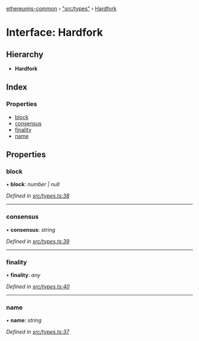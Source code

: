 [ethereumjs-common](../README.md) › ["src/types"](../modules/_src_types_.md) › [Hardfork](_src_types_.hardfork.md)

# Interface: Hardfork

## Hierarchy

* **Hardfork**

## Index

### Properties

* [block](_src_types_.hardfork.md#block)
* [consensus](_src_types_.hardfork.md#consensus)
* [finality](_src_types_.hardfork.md#finality)
* [name](_src_types_.hardfork.md#name)

## Properties

###  block

• **block**: *number | null*

*Defined in [src/types.ts:38](https://github.com/ethereumjs/ethereumjs-vm/blob/master/packages/common/src/types.ts#L38)*

___

###  consensus

• **consensus**: *string*

*Defined in [src/types.ts:39](https://github.com/ethereumjs/ethereumjs-vm/blob/master/packages/common/src/types.ts#L39)*

___

###  finality

• **finality**: *any*

*Defined in [src/types.ts:40](https://github.com/ethereumjs/ethereumjs-vm/blob/master/packages/common/src/types.ts#L40)*

___

###  name

• **name**: *string*

*Defined in [src/types.ts:37](https://github.com/ethereumjs/ethereumjs-vm/blob/master/packages/common/src/types.ts#L37)*
